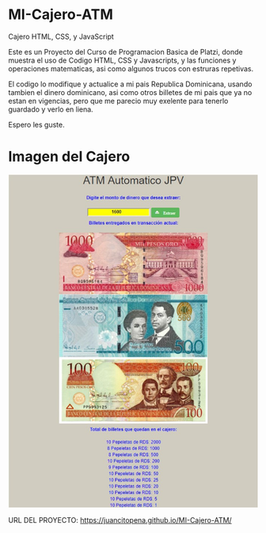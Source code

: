 # MI-Cajero-ATM
Cajero HTML, CSS, y JavaScript

Este es un Proyecto del Curso de Programacion Basica de Platzi, donde muestra el uso de Codigo HTML, CSS y Javascripts, 
y las funciones y operaciones matematicas, asi como algunos trucos con estruras repetivas.

El codigo lo modifique y actualice a mi pais Republica Dominicana, usando tambien el dinero dominicano, asi como otros billetes 
de mi pais que ya no estan en vigencias, pero que me parecio muy exelente para tenerlo guardado y verlo en liena.

Espero les guste.

# Imagen del Cajero
![](imagenes/cajeroatm.jpg)

URL DEL PROYECTO: https://juancitopena.github.io/MI-Cajero-ATM/
